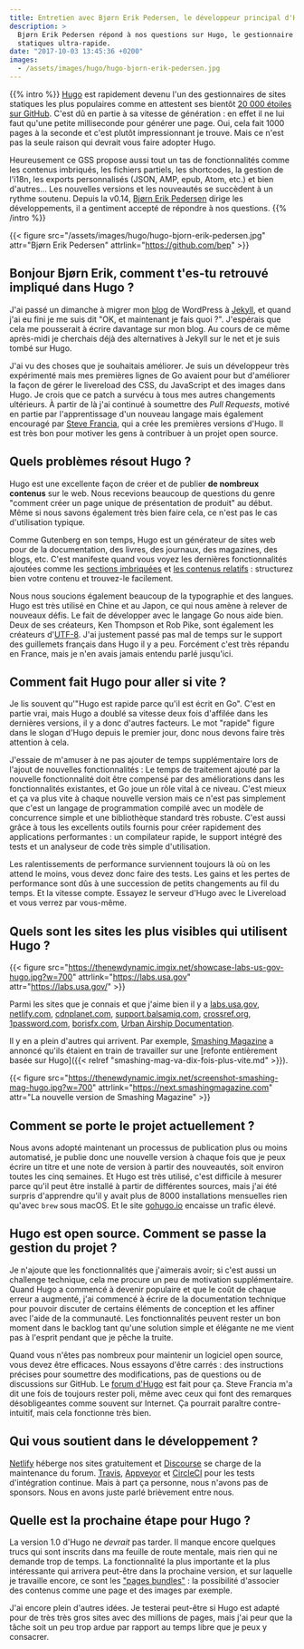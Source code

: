 ```yaml
---
title: Entretien avec Bjørn Erik Pedersen, le développeur principal d'Hugo
description: >
  Bjørn Erik Pedersen répond à nos questions sur Hugo, le gestionnaire de sites
  statiques ultra-rapide.
date: "2017-10-03 13:45:36 +0200"
images:
  - /assets/images/hugo/hugo-bjorn-erik-pedersen.jpg
---
```


{{% intro %}}
[Hugo](https://gohugo.io) est rapidement devenu l'un des gestionnaires de sites
statiques les plus populaires comme en attestent ses bientôt [20 000 étoiles sur
GitHub](https://github.com/gohugoio/hugo). C'est dû en partie à sa vitesse de
génération : en effet il ne lui faut qu'une petite milliseconde pour générer une
page. Oui, cela fait 1000 pages à la seconde et c'est plutôt impressionnant je
trouve. Mais ce n'est pas la seule raison qui devrait vous faire adopter Hugo.

Heureusement ce <abbr aria-label="Générateur de sites statiques">GSS</abbr> propose
aussi tout un tas de fonctionnalités comme les contenus imbriqués, les fichiers
partiels, les shortcodes, la gestion de l'<abbr aria-label="internationalisation">i18n</abbr>, les exports personnalisés (JSON,
AMP, epub, Atom, etc.) et bien d'autres… Les nouvelles versions et les
nouveautés se succèdent à un rythme soutenu. Depuis la v0.14, [Bjørn Erik
Pedersen](https://github.com/bep) dirige les développements, il a gentiment
accepté de répondre à nos questions.
{{% /intro %}}

{{< figure src="/assets/images/hugo/hugo-bjorn-erik-pedersen.jpg"
attr="Bjørn Erik Pedersen" attrlink="https://github.com/bep" >}}

## Bonjour Bjørn Erik, comment t'es-tu retrouvé impliqué dans Hugo ?

J'ai passé un dimanche à migrer mon [blog](http://bepsays.com/en/) de WordPress à
[Jekyll](https://jekyllrb.com), et quand j'ai eu fini je me suis dit "OK, et
maintenant je fais quoi ?". J'espérais que cela me pousserait à écrire davantage
sur mon blog. Au cours de ce même après-midi je cherchais déjà des
alternatives à Jekyll sur le net et je suis tombé sur Hugo.

J'ai vu des choses que je souhaitais améliorer. Je suis un développeur très
expérimenté mais mes premières lignes de Go avaient pour but d'améliorer la
façon de gérer le livereload des CSS, du JavaScript et des images dans Hugo. Je
crois que ce patch a survécu à tous mes autres changements ultérieurs. À partir
de là j'ai continué à soumettre des _Pull Requests_, motivé en partie par
l'apprentissage d'un nouveau langage mais également encouragé par [Steve
Francia](https://stevefrancia.com/), qui a crée les premières versions d'Hugo.
Il est très bon pour motiver les gens à contribuer à un projet open source.

## Quels problèmes résout Hugo ?

Hugo est une excellente façon de créer et de publier **de nombreux contenus**
sur le web. Nous recevions beaucoup de questions du genre "comment créer un page
unique de présentation de produit" au début. Même si nous savons également très
bien faire cela, ce n'est pas le cas d'utilisation typique.

Comme Gutenberg en son temps, Hugo est un générateur de sites web pour de la
documentation, des livres, des journaux, des magazines, des blogs, etc. C'est
manifeste quand vous voyez les dernières fonctionnalités ajoutées comme les
[sections imbriquées](https://github.com/gohugoio/hugo/releases/tag/v0.22) et
[les contenus relatifs](https://github.com/gohugoio/hugo/releases/tag/v0.27) :
structurez bien votre contenu et trouvez-le facilement.

Nous nous soucions également beaucoup de la typographie et des langues. Hugo est
très utilisé en Chine et au Japon, ce qui nous amène à relever de nouveaux
défis. Le fait de développer avec le langage Go nous aide bien. Deux de ses
créateurs, Ken Thompson et Rob Pike, sont également les créateurs
d'[UTF-8](https://en.wikipedia.org/wiki/UTF-8). J'ai justement passé pas mal de
temps sur le support des guillemets français dans Hugo il y a peu. Forcément
c'est très répandu en France, mais je n'en avais jamais entendu parlé jusqu'ici.

## Comment fait Hugo pour aller si vite ?

Je lis souvent qu'"Hugo est rapide parce qu'il est écrit en Go". C'est en partie
vrai, mais Hugo a doublé sa vitesse deux fois d'affilée dans les dernières
versions, il y a donc d'autres facteurs. Le mot "rapide" figure dans le slogan
d'Hugo depuis le premier jour, donc nous devons faire très attention à cela.

J'essaie de m'amuser à ne pas ajouter de temps supplémentaire lors de l'ajout de
nouvelles fonctionnalités :  Le temps de traitement ajouté par la nouvelle
fonctionnalité doit être compensé par des améliorations dans les fonctionnalités
existantes, et Go joue un rôle vital à ce niveau. C'est mieux et ça va plus vite à
chaque nouvelle version mais ce n'est pas simplement que c'est un langage de
programmation compilé avec un modèle de concurrence simple et une bibliothèque
standard très robuste. C'est aussi grâce à tous les excellents outils fournis
pour créer rapidement des applications performantes : un compilateur rapide, le
support intégré des tests et un analyseur de code très simple d'utilisation.

Les ralentissements de performance surviennent toujours là où on les attend le
moins, vous devez donc faire des tests. Les gains et les pertes de performance
sont dûs à une succession de petits changements au fil du temps. Et la vitesse
compte. Essayez le serveur d'Hugo avec le Livereload et vous verrez par
vous-même.

## Quels sont les sites les plus visibles qui utilisent Hugo&nbsp;?

{{< figure
src="https://thenewdynamic.imgix.net/showcase-labs-us-gov-hugo.jpg?w=700"
attrlink="https://labs.usa.gov" attr="https://labs.usa.gov/" >}}

Parmi les sites que je connais et que j'aime bien il y a
[labs.usa.gov](https://labs.usa.gov/), [netlify.com](https://www.netlify.com),
[cdnplanet.com](https://www.cdnplanet.com/),
[support.balsamiq.com](https://support.balsamiq.com/),
[crossref.org](https://www.crossref.org/),
[1password.com](https://1password.com/), [borisfx.com](http://borisfx.com/),
[Urban Airship Documentation](https://docs.urbanairship.com/).

Il y en a plein d'autres qui arrivent. Par exemple, [Smashing
Magazine](https://www.smashingmagazine.com) a annoncé qu'ils étaient en train de
travailler sur une [refonte entièrement basée sur Hugo]({{< relref "smashing-mag-va-dix-fois-plus-vite.md" >}}).

{{< figure
src="https://thenewdynamic.imgix.net/screenshot-smashing-mag-hugo.jpg?w=700"
attrlink="https://next.smashingmagazine.com" attr="La nouvelle version de Smashing Magazine" >}}

## Comment se porte le projet actuellement ?

Nous avons adopté maintenant un processus de publication plus ou moins
automatisé, je publie donc une nouvelle version à chaque fois que je peux écrire
un titre et une note de version à partir des nouveautés, soit environ toutes les
cinq semaines. Et Hugo est très utilisé, c'est difficile à mesurer parce qu'il
peut être installé à partir de différentes sources, mais j'ai été surpris
d'apprendre qu'il y avait plus de 8000 installations mensuelles rien qu'avec
`brew` sous macOS.
Et le site [gohugo.io](https://gohugo.io/) encaisse un trafic élevé.

## Hugo est open source. Comment se passe la gestion du projet ?

Je n'ajoute que les fonctionnalités que j'aimerais avoir; si c'est aussi un
challenge technique, cela me procure un peu de motivation supplémentaire. Quand
Hugo a commencé à devenir populaire et que le coût de chaque erreur a augmenté,
j'ai commencé à écrire de la documentation technique pour pouvoir discuter de
certains éléments de conception et les affiner avec l'aide de la communauté. Les
fonctionnalités peuvent rester un bon moment dans le backlog tant qu'une
solution simple et élégante ne me vient pas à l'esprit pendant que je pêche la
truite.

Quand vous n'êtes pas nombreux pour maintenir un logiciel open source, vous
devez être efficaces. Nous essayons d'être carrés : des instructions précises
pour soumettre des modifications, pas de questions ou de discussions sur GitHub.
Le [forum d'Hugo](https://discourse.gohugo.io/) est fait pour ça. Steve Francia
m'a dit une fois de toujours rester poli, même avec ceux qui font des remarques
désobligeantes comme souvent sur Internet. Ça pourrait paraître contre-intuitif,
mais cela fonctionne très bien.

## Qui vous soutient dans le développement ?

[Netlify](https://netlify.com) héberge nos sites gratuitement et
[Discourse](https://www.discourse.org/) se charge de la maintenance du forum.
[Travis](https://travis-ci.org/), [Appveyor](https://www.appveyor.com/) et
[CircleCI](https://circleci.com/) pour les tests d'intégration continue. Mais à
part ça personne, nous n'avons pas de sponsors. Nous en avons juste parlé
brièvement entre nous.

## Quelle est la prochaine étape pour Hugo ?

La version 1.0 d'Hugo ne _devrait_ pas tarder. Il manque encore quelques trucs
qui sont inscrits dans ma feuille de route mentale, mais rien qui ne demande
trop de temps. La fonctionnalité la plus importante et la plus intéressante qui
arrivera peut-être dans la prochaine version, et sur laquelle je travaille
encore, ce sont les ["pages
bundles"](https://github.com/gohugoio/hugo/issues/3651)  : la possibilité
d'associer des contenus comme une page et des images par exemple.

J'ai encore plein d'autres idées. Je testerai peut-être si Hugo est adapté pour
de très très gros sites avec des millions de pages, mais j'ai peur que la
tâche soit un peu trop ardue par rapport au temps libre que je peux y
consacrer.
